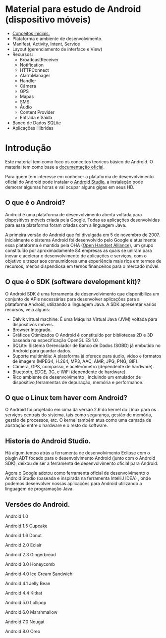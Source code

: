 # Material para estudo de Android (dispositivo móveis)

<ul>
  <a href="#intro"><li>Conceitos iniciais.</li></a>
  <li>Plataforma e ambiente de desenvolvimento.</li>
  <li>Manifest, Activity, Intent, Service</li>
  <li>Layout (gerenciamento de interface e View)</li>
  <li>Recursos:
    <ul>
        <li>BroadcastReceiver</li>      
        <li>Notification</li>
        <li>HTTPConnect</li>
        <li>AlarmManager</li>
        <li>Handler</li>
        <li>Câmera</li>
        <li>GPS</li>
        <li>Mapas</li>
        <li>SMS</li>
        <li>Áudio</li>
        <li>Content Provider</li>
        <li>Entrada e Saída</li>      
     </ul>
   </li>
  <li>Banco de Dados SQLite</li>
  <li>Aplicações Hibridas</li>
</ul>

# Introdução
<div id="intro">
<div>Este material tem como foco os conceitos teoricos básico de Android. O material tem como base a 
<a href="https://developer.android.com/index.html?hl=pt-br"  target="_blank"> documentação oficial</a>.
</div>
<p>
<div>Para quem tem interesse em conhecer a plataforma de desenvolvimento oficial do Android pode instalar o <a href="https://developer.android.com/studio/index.html?hl=pt-br" target="_blank"> Android Studio</a>, a instalação pode demorar algumas horas e vai ocupar alguns gigas em seus HD.</div>

## O que é o Android?
Android é uma plataforma de desenvolvimento aberta voltada para dispositivos móveis criada pela Google. Todas as aplicações desenvolvidas para essa plataforma foram criadas com a linguagem Java. 
<p>
A primeira versão do Android que foi divulgada em 5 de novembro de 2007. Inicialmente o sistema Android foi desenvolvido pelo
Google e atualmente essa plataforma é mantida pela OHA (<a href="http://www.openhandsetalliance.com">Open Handset Alliance</a>), um grupo constituído por aproximadamente 84 empresas as quais se uniram para inovar e acelerar o desenvolvimento de aplicações e serviços, com o objetivo e trazer aos consumidores uma experiência mais rica em termos de recursos, menos dispendiosa em ternos financeiros para o mercado móvel.
 
## O que é o SDK (software development kit)?
O Android SDK é uma ferramenta de desenvolvimento que disponibiliza um conjunto de APIs necessárias para desenvolver aplicações para a plataforma Android, utilizando a linguagem Java. A SDK apresentar varios recursos, veja alguns:
<ul>
  <li>Dalvik virtual machine: É uma Máquina Virtual Java (JVM) voltada para dispositivos móveis.</li>
  <li>Browser Integrado.</li>
  <li>Gráficos Otimizados O Android é constituído por bibliotecas 2D e 3D baseada na especificação OpenGL ES 1.0.</li>
  <li>SQLite: Sistema Gerenciador de Banco de Dados (SGBD) já embutido no Android para guardar dados.</li>
  <li>Suporte multimídia: A plataforma já oferece para áudio, vídeo e formatos de imagem (MPEG4, H.264, MP3, AAC, AMR, JPG, PNG, GIF).</li>
  <li>Câmera, GPS, compasso, e acelerômetro (dependente de hardware).</li>
  <li>Bluetooth, EDGE, 3G, e WiFi (dependente de hardware).</li>
  <li>Rico ambiente de desenvolvimento , incluindo um emulador de dispositivo,ferramentas de depuração, memória e performance.</li>
</ul>

## O que o Linux tem haver com Android?
O Android foi projetado em cima da versão 2.6 do kernel do Linux para os serviços centrais do sistema, tais como segurança, gestão de memória, gestão de processos, etc. O kernel também atua como uma camada de abstração entre o hardware e o resto do software.

## Historia do Android Studio.
Há algum tempo atrás a ferramenta de desenvolvimento Eclipse com o plugin ADT focado para o desenvolvimento Android (junto com o Android SDK), deixou de ser a ferramenta de desenvolvimento oficial para Android.
<p>
Agora o Google adotou como ferramenta oficial de desenvolvimento o Android Studio (baseada e inspirada na ferramenta IntelliJ IDEA) , onde podemos desenvolver nossas aplicações para Android utilizando a linguagem de programação Java.
  
## Versões do Android.
Android 1.0

Android 1.5 Cupcake

Android 1.6 Donut

Android 2.0 Eclair

Android 2.3 Gingerbread

Android 3.0 Honeycomb

Android 4.0 Ice Cream Sandwich

Android 4.1 Jelly Bean

Android 4.4 Kitkat

Android 5.0 Lollipop

Android 6.0 Marshmallow

Android 7.0 Nougat

Android 8.0 Oreo
</div>
